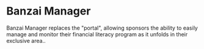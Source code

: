 # Banzai Manager

Banzai Manager replaces the "portal", allowing sponsors the ability to easily manage and monitor their financial literacy program as it unfolds in their exclusive area..
